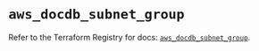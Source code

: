 # `aws_docdb_subnet_group`

Refer to the Terraform Registry for docs: [`aws_docdb_subnet_group`](https://registry.terraform.io/providers/hashicorp/aws/4.54.0/docs/resources/docdb_subnet_group).
